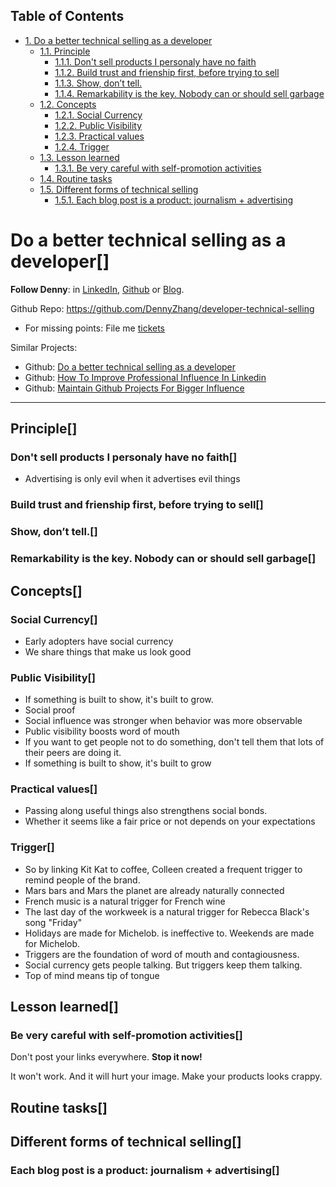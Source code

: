 <div id="table-of-contents">
<h2>Table of Contents</h2>
<div id="text-table-of-contents">
<ul>
<li><a href="#sec-1">1. Do a better technical selling as a developer</a>
<ul>
<li><a href="#sec-1-1">1.1. Principle</a>
<ul>
<li><a href="#sec-1-1-1">1.1.1. Don't sell products I personaly have no faith</a></li>
<li><a href="#sec-1-1-2">1.1.2. Build trust and frienship first, before trying to sell</a></li>
<li><a href="#sec-1-1-3">1.1.3. Show, don’t tell.</a></li>
<li><a href="#sec-1-1-4">1.1.4. Remarkability is the key. Nobody can or should sell garbage</a></li>
</ul>
</li>
<li><a href="#sec-1-2">1.2. Concepts</a>
<ul>
<li><a href="#sec-1-2-1">1.2.1. Social Currency</a></li>
<li><a href="#sec-1-2-2">1.2.2. Public Visibility</a></li>
<li><a href="#sec-1-2-3">1.2.3. Practical values</a></li>
<li><a href="#sec-1-2-4">1.2.4. Trigger</a></li>
</ul>
</li>
<li><a href="#sec-1-3">1.3. Lesson learned</a>
<ul>
<li><a href="#sec-1-3-1">1.3.1. Be very careful with self-promotion activities</a></li>
</ul>
</li>
<li><a href="#sec-1-4">1.4. Routine tasks</a></li>
<li><a href="#sec-1-5">1.5. Different forms of technical selling</a>
<ul>
<li><a href="#sec-1-5-1">1.5.1. Each blog post is a product: journalism + advertising</a></li>
</ul>
</li>
</ul>
</li>
</ul>
</div>
</div>


# Do a better technical selling as a developer<a id="sec-1" name="sec-1">[]</a>

**Follow Denny**: in [LinkedIn](https://www.linkedin.com/in/dennyzhang001), [Github](https://github.com/DennyZhang) or [Blog](https://www.dennyzhang.com).  

Github Repo: <https://github.com/DennyZhang/developer-technical-selling>  

-   For missing points: File me [tickets](<https://github.com/DennyZhang/developer-technical-selling/issues>)

Similar Projects:  

-   Github: [Do a better technical selling as a developer](https://github.com/DennyZhang/developer-technical-selling)
-   Github: [How To Improve Professional Influence In Linkedin](https://github.com/DennyZhang/linkedin-grow-influence)
-   Github: [Maintain Github Projects For Bigger Influence](https://github.com/DennyZhang/maintain-github-repos)

---

## Principle<a id="sec-1-1" name="sec-1-1">[]</a>

### Don't sell products I personaly have no faith<a id="sec-1-1-1" name="sec-1-1-1">[]</a>

-   Advertising is only evil when it advertises evil things

### Build trust and frienship first, before trying to sell<a id="sec-1-1-2" name="sec-1-1-2">[]</a>

### Show, don’t tell.<a id="sec-1-1-3" name="sec-1-1-3">[]</a>

### Remarkability is the key. Nobody can or should sell garbage<a id="sec-1-1-4" name="sec-1-1-4">[]</a>

## Concepts<a id="sec-1-2" name="sec-1-2">[]</a>

### Social Currency<a id="sec-1-2-1" name="sec-1-2-1">[]</a>

-   Early adopters have social currency
-   We share things that make us look good

### Public Visibility<a id="sec-1-2-2" name="sec-1-2-2">[]</a>

-   If something is built to show, it's built to grow.
-   Social proof
-   Social influence was stronger when behavior was more observable
-   Public visibility boosts word of mouth
-   If you want to get people not to do something, don't tell them that lots of their peers are doing it.
-   If something is built to show, it's built to grow

### Practical values<a id="sec-1-2-3" name="sec-1-2-3">[]</a>

-   Passing along useful things also strengthens social bonds.
-   Whether it seems like a fair price or not depends on your expectations

### Trigger<a id="sec-1-2-4" name="sec-1-2-4">[]</a>

-   So by linking Kit Kat to coffee, Colleen created a frequent trigger to remind people of the brand.
-   Mars bars and Mars the planet are already naturally connected
-   French music is a natural trigger for French wine
-   The last day of the workweek is a natural trigger for Rebecca Black's song "Friday"
-   Holidays are made for Michelob. is ineffective to. Weekends are made for Michelob.
-   Triggers are the foundation of word of mouth and contagiousness.
-   Social currency gets people talking. But triggers keep them talking.
-   Top of mind means tip of tongue

## Lesson learned<a id="sec-1-3" name="sec-1-3">[]</a>

### Be very careful with self-promotion activities<a id="sec-1-3-1" name="sec-1-3-1">[]</a>

Don't post your links everywhere. ****Stop it now!****  

It won't work. And it will hurt your image. Make your products looks crappy.  

## Routine tasks<a id="sec-1-4" name="sec-1-4">[]</a>

## Different forms of technical selling<a id="sec-1-5" name="sec-1-5">[]</a>

### Each blog post is a product: journalism + advertising<a id="sec-1-5-1" name="sec-1-5-1">[]</a>